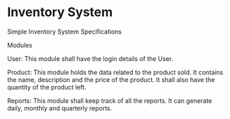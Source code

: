 # Inventory System
Simple Inventory System Specifications

Modules

User: This module shall have the login details of the User.

Product: This module holds the data related to the product sold. It contains the name, description and the price of the product. It shall also have the quantity of the product left.

Reports: This module shall keep track of all the reports. It can generate daily, monthly and quarterly reports.
